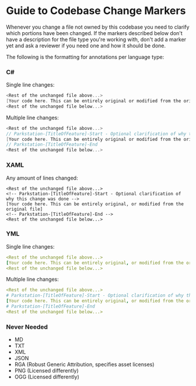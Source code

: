 # Guide to Codebase Change Markers

Whenever you change a file not owned by this codebase you need to clarify which portions have been changed. If the markers described below don't have a description for the file type you're working with, don't add a marker yet and ask a reviewer if you need one and how it should be done.

The following is the formatting for annotations per language type:


### C#

Single line changes:

```csharp
<Rest of the unchanged file above...>
[Your code here. This can be entirely original or modified from the original file] // Parkstation-[TitleOfFeature] - Optional clarification of why this change was done
<Rest of the unchanged file below...>
```

Multiple line changes:

```csharp
<Rest of the unchanged file above...>
// Parkstation-[TitleOfFeature]-Start - Optional clarification of why this change was done
[Your code here. This can be entirely original or modified from the original file]
// Parkstation-[TitleOfFeature]-End
<Rest of the unchanged file below...>
```


### XAML

Any amount of lines changed:

```xaml
<Rest of the unchanged file above...>
<!-- Parkstation-[TitleOfFeature]-Start - Optional clarification of why this change was done -->
[Your code here. This can be entirely original, or modified from the original file]
<!-- Parkstation-[TitleOfFeature]-End -->
<Rest of the unchanged file below...>
```



### YML

Single line changes:

```yml
<Rest of the unchanged file above...>
[Your code here. This can be entirely original, or modified from the original file] # Parkstation-[TitleOfFeature] - Optional clarification of why this change was done
<Rest of the unchanged file below...>
```

Multiple line changes:

```yml
<Rest of the unchanged file above...>
# Parkstation-[TitleOfFeature]-Start - Optional clarification of why this change was done
[Your code here. This can be entirely original, or modified from the original file]
# Parkstation-[TitleOfFeature]-End
<Rest of the unchanged file below...>
```


### Never Needed

- MD
- TXT
- XML
- JSON
- RGA (Robust Generic Attribution, specifies asset licenses)
- PNG (Licensed differently)
- OGG (Licensed differently)
